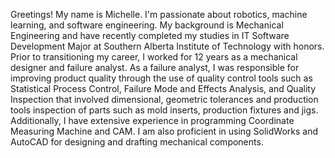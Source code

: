 Greetings! My name is Michelle. I'm passionate about robotics, machine learning, and software engineering. My background is Mechanical Engineering and have recently completed my studies in IT Software Development Major at Southern Alberta Institute of Technology with honors. Prior to transitioning my career, I worked for 12 years as a mechanical designer and failure analyst. As a failure analyst, I was responsible for improving product quality through the use of quality control tools such as Statistical Process Control, Failure Mode and Effects Analysis, and Quality Inspection that involved dimensional, geometric tolerances and production tools inspection of parts such as mold inserts, production fixtures and jigs. Additionally, I have extensive experience in programming Coordinate Measuring Machine and CAM. I am also proficient in using SolidWorks and AutoCAD for designing and drafting mechanical components.

<!-- - 📫 How to reach me ... -->


<!---
michellealzola/michellealzola is a ✨ special ✨ repository because its `README.md` (this file) appears on your GitHub profile.
You can click the Preview link to take a look at your changes.
--->
